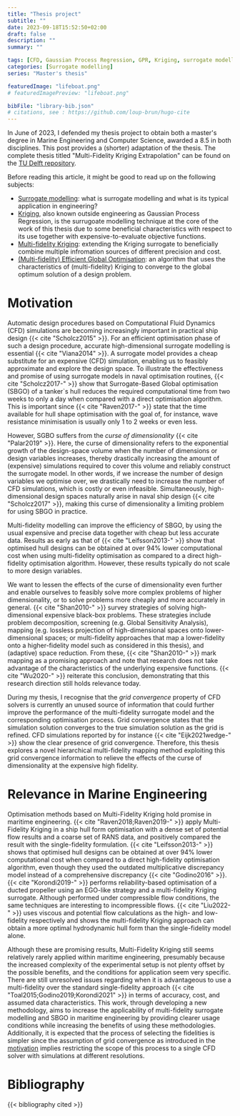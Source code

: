 ```yaml
---
title: "Thesis project"
subtitle: ""
date: 2023-09-18T15:52:50+02:00
draft: false
description: ""
summary: "" 

tags: [CFD, Gaussian Process Regression, GPR, Kriging, surrogate modelling]
categories: [Surrogate modelling]
series: "Master's thesis"

featuredImage: "lifeboat.png"
# featuredImagePreview: "lifeboat.png"

bibFile: "library-bib.json" 
# citations, see : https://github.com/loup-brun/hugo-cite
---
```

In June of 2023, I defended my thesis project to obtain both a master's degree in Marine Engineering and Computer Science, awarded a 8.5 in both disciplines. This post provides a (shorter) adaptation of the thesis. The complete thesis titled "Multi-Fidelity Kriging Extrapolation" can be found on the [TU Delft repository](https://repository.tudelft.nl/islandora/object/uuid%3Ad30374fd-8213-40c7-bd72-f17b108d7759?collection=education). 

Before reading this article, it might be good to read up on the following subjects:
- [Surrogate modelling](../../posts/surrogate_modelling/): what is surrogate modelling and what is its typical application in engineering?
- [Kriging](../../posts/kriging/), also known outside engineering as Gaussian Process Regression, is the surrugoate modelling technique at the core of the work of this thesis due to some beneficial characteristics with respect to its use together with expensive-to-evaluate objective functions.
- [Multi-fidelity Kriging](../../posts/mfkriging/): extending the Kriging surrogate to beneficially combine multiple infromation sources of different precision and cost.
- [(Multi-fidelity) Efficient Global Optimisation](../../posts/mfEGO/): an algorithm that uses the characteristics of (multi-fidelity) Kriging to converge to the global optimum solution of a design problem.

# Motivation
Automatic design procedures based on Computational Fluid Dynamics (CFD) simulations are becoming increasingly important in practical ship design {{< cite "Scholcz2015" >}}. For an efficient optimisation phase of such a design procedure, accurate high-dimensional surrogate modelling is essential {{< cite "Viana2014" >}}. A surrogate model provides a cheap substitute for an expensive (CFD) simulation, enabling us to feasibly approximate and explore the design space. To illustrate the effectiveness and promise of using surrogate models in naval optimisation routines, {{< cite "Scholcz2017-" >}} show that Surrogate-Based Global optimisation (SBGO) of a tanker`s hull reduces the required computational time from two weeks to only a day when compared with a direct optimisation algorithm. This is important since {{< cite "Raven2017-" >}} state that the time available for hull shape optimisation with the goal of, for instance, wave resistance minimisation is usually only 1 to 2 weeks or even less.

<!-- % Considerably, Multi-Fidelity SGBO still suffers from the \emph{curse of dimensionality} {{< cite "Palar2019" >}} just like its single-fidelity counterpart does, even though the multi-fidelity approach provides improvements. -->
However, SGBO suffers from the *curse of dimensionality* {{< cite "Palar2019" >}}. Here, the curse of dimensionality refers to the exponential growth of the design-space volume when the number of dimensions or design variables increases, thereby drastically increasing the amount of (expensive) simulations required to cover this volume and reliably construct the surrogate model. In other words, if we increase the number of design variables we optimise over, we drastically need to increase the number of CFD simulations, which is costly or even infeasible. Simultaneously, high-dimensional design spaces naturally arise in naval ship design {{< cite "Scholcz2017" >}}, making this curse of dimensionality a limiting problem for using SBGO in practice. 

Multi-fidelity modelling can improve the efficiency of SBGO, by using the usual expensive and precise data together with cheap but less accurate data. Results as early as that of {{< cite "Leifsson2013-" >}} show that optimised hull designs can be obtained at over 94\% lower computational cost when using multi-fidelity optimisation as compared to a direct high-fidelity optimisation algorithm. However, these results typically do not scale to more design variables.

We want to lessen the effects of the curse of dimensionality even further and enable ourselves to feasibly solve more complex problems of higher dimensionality, or to solve problems more cheaply and more accurately in general. {{< cite "Shan2010-" >}} survey strategies of solving high-dimensional expensive black-box problems. These strategies include problem decomposition, screening (e.g. Global Sensitivity Analysis), mapping (e.g. lossless projection of high-dimensional spaces onto lower-dimensional spaces; or multi-fidelity approaches that map a lower-fidelity onto a higher-fidelity model such as considered in this thesis), and (adaptive) space reduction.
From these, {{< cite "Shan2010-" >}} mark mapping as a promising approach and note that research does not take advantage of the characteristics of the underlying expensive functions. {{< cite "Wu2020-" >}} reiterate this conclusion, demonstrating that this research direction still holds relevance today.

During my thesis, I recognise that the *grid convergence* property of CFD solvers is currently an unused source of information that could further improve the performance of the multi-fidelity surrogate model and the corresponding optimisation process. Grid convergence states that the simulation solution converges to the true simulation solution as the grid is refined. CFD simulations reported by for instance {{< cite "Eijk2021wedge-" >}} show the clear presence of grid convergence. Therefore, this thesis explores a novel hierarchical multi-fidelity mapping method exploiting this grid convergence information to relieve the effects of the curse of dimensionality at the expensive high fidelity. 

# Relevance in Marine Engineering
<!-- % The latest and only {{< cite "Wang2023" >}} further methodological improvement on this work is given by {{< cite "Perdikaris2017-" >}} who generalise the linear autoregressive\footnote{Meaning that the relations between fidelity levels and the regression parameters are directly solved in the linear system} formulation of {{< cite "Gratiet2014-" >}} to better accommodate non-linear-relations.  -->

 <!-- % We do not use the method of {{< cite "Perdikaris2017-" >}} because the method of {{< cite "Gratiet2014-" >}} still is the most popular method {{< cite "Wang2023" >}} while having a ready-to-use implementation available {{< cite "SMT2019" >}}. -->

Optimisation methods based on Multi-Fidelity Kriging hold promise in maritime engineering. {{< cite "Raven2018;Raven2019-" >}} apply Multi-Fidelity Kriging in a ship hull form optimisation with a dense set of potential flow results and a coarse set of RANS data, and positively compared the result with the single-fidelity formulation. {{< cite "Leifsson2013-" >}} shows that optimised hull designs can be obtained at over 94\% lower computational cost when compared to a direct high-fidelity optimisation algorithm, even though they used the outdated multiplicative discrepancy model instead of a comprehensive discrepancy {{< cite "Godino2016" >}}. 
{{< cite "Korondi2019-" >}} performs reliability-based optimisation of a ducted propeller using an EGO-like strategy and a multi-fidelity Kriging surrogate. Although performed under compressible flow conditions, the same techniques are interesting to incompressible flows. {{< cite "Liu2022-" >}} uses viscous and potential flow calculations as the high- and low-fidelity respectively and shows the multi-fidelity Kriging approach can obtain a more optimal hydrodynamic hull form than the single-fidelity model alone. 

Although these are promising results, Multi-Fidelity Kriging still seems relatively rarely applied within maritime engineering, presumably because the increased complexity of the experimental setup is not plenty offset by the possible benefits, and the conditions for application seem very specific. There are still unresolved issues regarding when it is advantageous to use a multi-fidelity over the standard single-fidelity approach {{< cite "Toal2015;Godino2019;Korondi2021" >}} in terms of accuracy, cost, and assumed data characteristics. This work, through developing a new methodology, aims to increase the applicability of multi-fidelity surrogate modelling and SBGO in maritime engineering by providing clearer usage conditions while increasing the benefits of using these methodologies. Additionally, it is expected that the process of selecting the fidelities is simpler since the assumption of grid convergence as introduced in the [motivation](#motivation) implies restricting the scope of this process to a single CFD solver with simulations at different resolutions. 


# Bibliography
{{< bibliography cited >}}
